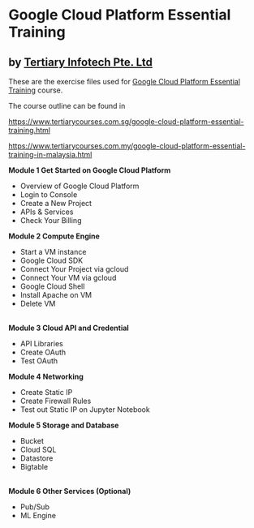 # Google Cloud Platform Essential Training
## by [Tertiary Infotech Pte. Ltd](https://www.tertiarycourses.com.sg/)

These are the exercise files used for [Google Cloud Platform Essential Training](https://www.tertiarycourses.com.sg/google-cloud-platform-essential-training.html) course. 

The course outline can be found in 

https://www.tertiarycourses.com.sg/google-cloud-platform-essential-training.html

https://www.tertiarycourses.com.my/google-cloud-platform-essential-training-in-malaysia.html

<p><strong>Module 1 Get Started on Google Cloud Platform</strong></p>
<ul>
<li>Overview of Google Cloud Platform</li>
<li>Login to Console</li>
<li>Create a New Project</li>
<li>APIs &amp; Services</li>
<li>Check Your Billing</li>
</ul>
<p><strong>Module 2 Compute Engine</strong></p>
<ul>
<li>Start a VM instance</li>
<li>Google Cloud SDK</li>
<li>Connect Your Project via gcloud</li>
<li>Connect Your VM via gcloud</li>
<li>Google Cloud Shell</li>
<li>Install Apache on VM</li>
<li>Delete VM</li>
</ul>
<p><br /><strong>Module 3 Cloud API and Credential</strong></p>
<ul>
<li>API Libraries</li>
<li>Create OAuth</li>
<li>Test OAuth</li>
</ul>
<p><strong>Module 4 Networking</strong></p>
<ul>
<li>Create Static IP</li>
<li>Create Firewall Rules</li>
<li>Test out Static IP on Jupyter Notebook</li>
</ul>
<p><strong>Module 5 Storage and Database</strong></p>
<ul>
<li>Bucket</li>
<li>Cloud SQL</li>
<li>Datastore</li>
<li>Bigtable</li>
</ul>
<p><br /><strong>Module 6 Other Services (Optional)</strong></p>
<ul>
<li>Pub/Sub</li>
<li>ML Engine</li>
</ul>




